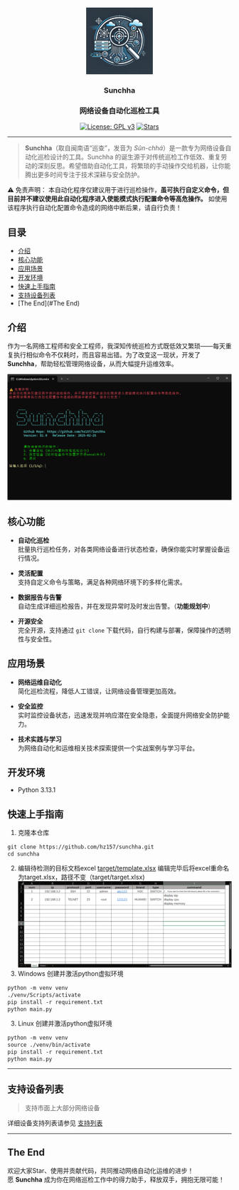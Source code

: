 # 
<p align="center"><img src= "./docs/images/lg.jpg" alt="Sunchha" width="150" /></p>
<h3 align="center">Sunchha</h3>
<h3 align="center">网络设备自动化巡检工具</h3>
<p align="center">
  <a href="https://www.gnu.org/licenses/gpl-3.0.html#license-text"><img src="https://img.shields.io/github/license/hz157/Sunchha?color=%231890FF" alt="License: GPL v3"></a>
  <a href="https://github.com/hz157/Sunchha"><img src="https://img.shields.io/github/stars/hz157/Sunchha?color=%231890FF&style=flat-square" alt="Stars"></a>  
</p>
<hr/>

> **Sunchha**（取自闽南语“巡查”，发音为 *Sûn-chhá*）是一款专为网络设备自动化巡检设计的工具。Sunchha 的诞生源于对传统巡检工作低效、重复劳动的深刻反思。希望借助自动化工具，将繁琐的手动操作交给机器，让你能腾出更多时间专注于技术深耕与安全防护。

⚠️ 免责声明：
本自动化程序仅建议用于进行巡检操作，**虽可执行自定义命令，但目前并不建议使用此自动化程序进入使能模式执行配置命令等高危操作。**
如使用该程序执行自动化配置命令造成的网络中断后果，请自行负责！

## 目录

- [介绍](#介绍)
- [核心功能](#核心功能)
- [应用场景](#应用场景)
- [开发环境](#开发环境)
- [快速上手指南](#快速上手指南)
- [支持设备列表](#支持设备列表)
- [The End](#The End)

## 介绍



作为一名网络工程师和安全工程师，我深知传统巡检方式既低效又繁琐——每天重复执行相似命令不仅耗时，而且容易出错。为了改变这一现状，开发了 **Sunchha**，帮助轻松管理网络设备，从而大幅提升运维效率。


![index](./docs/images/2025-02-25_22-47-37.png)


## 核心功能

- **自动化巡检**  
  批量执行巡检任务，对各类网络设备进行状态检查，确保你能实时掌握设备运行情况。

- **灵活配置**  
  支持自定义命令与策略，满足各种网络环境下的多样化需求。

- **数据报告与告警**  
  自动生成详细巡检报告，并在发现异常时及时发出告警。（**功能规划中**）

- **开源安全**  
  完全开源，支持通过 `git clone` 下载代码，自行构建与部署，保障操作的透明性与安全性。



## 应用场景

- **网络运维自动化**  
  简化巡检流程，降低人工错误，让网络设备管理更加高效。

- **安全监控**  
  实时监控设备状态，迅速发现并响应潜在安全隐患，全面提升网络安全防护能力。

- **技术实践与学习**  
  为网络自动化和运维相关技术探索提供一个实战案例与学习平台。

## 开发环境
- Python 3.13.1 

## 快速上手指南
1. 克隆本仓库
```
git clone https://github.com/hz157/sunchha.git
cd sunchha
```
2. 编辑待检测的目标文档excel [target/template.xlsx](./target/template.xlsx) 编辑完毕后将excel重命名为target.xlsx，路径不变（target/target.xlsx)
![template.xlsx](./docs/images/2025-02-25_22-46-26.png)
3. Windows 创建并激活python虚拟环境
```
python -m venv venv
./venv/Scripts/activate
pip install -r requirement.txt
python main.py
```
3. Linux 创建并激活python虚拟环境
```
python -m venv venv
source ./venv/bin/activate
pip install -r requirement.txt
python main.py
```

---

## 支持设备列表

> 支持市面上大部分网络设备

详细设备支持列表请参见 [支持列表](./docs/support_brand.md)

---

## The End
欢迎大家Star、使用并贡献代码，共同推动网络自动化运维的进步！<br>
愿 **Sunchha** 成为你在网络巡检工作中的得力助手，释放双手，拥抱无限可能！

